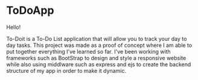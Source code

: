 # ToDoApp
Hello!

To-Doit is a To-Do List application that will allow you to track your day to day tasks. This project was made as a proof of concept where I am able to put together everything I've learned so far.
I've been working with frameworks such as BootStrap to design and style a responsive website while also using middlware such as express and ejs to create the backend structure of my app in order to make it dynamic.

